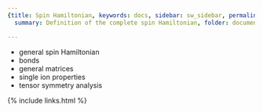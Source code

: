 ```yaml
---
{title: Spin Hamiltonian, keywords: docs, sidebar: sw_sidebar, permalink: hamiltonian,
  summary: Definition of the complete spin Hamiltonian, folder: documentation, mathjax: true}

---
```


 
* general spin Hamiltonian
* bonds
* general matrices
* single ion properties
* tensor symmetry analysis

{% include links.html %}
